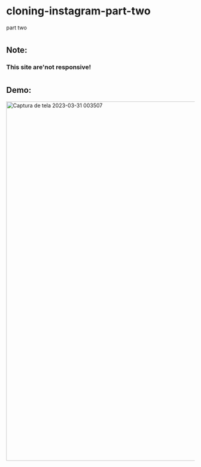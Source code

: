 # cloning-instagram-part-two
part two
#
## Note:
### This site are'not responsive!
#
## Demo:
<img width="960" alt="Captura de tela 2023-03-31 003507" src="https://user-images.githubusercontent.com/127617992/229017206-d2313c4c-0f73-437b-b488-b1e2c345fd94.png">
